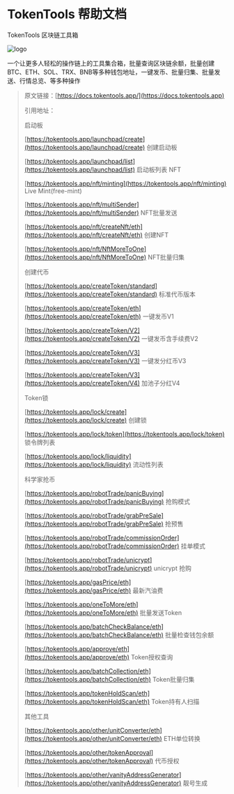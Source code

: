 # TokenTools 帮助文档

TokenTools 区块链工具箱

<img src=".gitbook/assets/logo.jpg" alt="logo" />

一个让更多人轻松的操作链上的工具集合箱，批量查询区块链余额，批量创建BTC、ETH、SOL、TRX、BNB等多种钱包地址，一键发币、批量归集、批量发送、行情总览、等多种操作





> 原文链接：[https://docs.tokentools.app/](https://docs.tokentools.app)
>
> 引用地址：
>
> 启动板
>
> [https://tokentools.app/launchpad/create](https://tokentools.app/launchpad/create) 创建启动板
>
> [https://tokentools.app/launchpad/list](https://tokentools.app/launchpad/list) 启动板列表
> NFT
>
> [https://tokentools.app/nft/minting](https://tokentools.app/nft/minting) Live Mint(free-mint)
> 
> [https://tokentools.app/nft/multiSender](https://tokentools.app/nft/multiSender) NFT批量发送
>
> [https://tokentools.app/nft/createNft/eth](https://tokentools.app/nft/createNft/eth) 创建NFT
>
> [https://tokentools.app/nft/NftMoreToOne](https://tokentools.app/nft/NftMoreToOne) NFT批量归集
>
> 创建代币
>
> [https://tokentools.app/createToken/standard](https://tokentools.app/createToken/standard) 标准代币版本
>
> [https://tokentools.app/createToken/eth](https://tokentools.app/createToken/eth) 一键发币V1
>
> [https://tokentools.app/createToken/V2](https://tokentools.app/createToken/V2) 一键发币含手续费V2
>
> [https://tokentools.app/createToken/V3](https://tokentools.app/createToken/V3)  一键发分红币V3
> 
>[https://tokentools.app/createToken/V3](https://tokentools.app/createToken/V4)  加池子分红V4
>
> Token锁
>
> [https://tokentools.app/lock/create](https://tokentools.app/lock/create) 创建锁
>
> [https://tokentools.app/lock/token](https://tokentools.app/lock/token) 锁令牌列表
>
> [https://tokentools.app/lock/liquidity](https://tokentools.app/lock/liquidity) 流动性列表
>
> 科学家抢币
>
> [https://tokentools.app/robotTrade/panicBuying](https://tokentools.app/robotTrade/panicBuying) 抢购模式
>
> [https://tokentools.app/robotTrade/grabPreSale](https://tokentools.app/robotTrade/grabPreSale) 抢预售
>
> [https://tokentools.app/robotTrade/commissionOrder](https://tokentools.app/robotTrade/commissionOrder) 挂单模式
>
> [https://tokentools.app/robotTrade/unicrypt](https://tokentools.app/robotTrade/unicrypt) unicrypt 抢购
>
> [https://tokentools.app/gasPrice/eth](https://tokentools.app/gasPrice/eth) 最新汽油费
>
> [https://tokentools.app/oneToMore/eth](https://tokentools.app/oneToMore/eth) 批量发送Token
>
> [https://tokentools.app/batchCheckBalance/eth](https://tokentools.app/batchCheckBalance/eth) 批量检查钱包余额
>
> [https://tokentools.app/approve/eth](https://tokentools.app/approve/eth) Token授权查询
>
> [https://tokentools.app/batchCollection/eth](https://tokentools.app/batchCollection/eth) Token批量归集
>
> [https://tokentools.app/tokenHoldScan/eth](https://tokentools.app/tokenHoldScan/eth) Token持有人扫描
>
> 其他工具
> 
> [https://tokentools.app/other/unitConverter/eth](https://tokentools.app/other/unitConverter/eth) ETH单位转换
> 
> [https://tokentools.app/other/tokenApproval](https://tokentools.app/other/tokenApproval) 代币授权
> 
> [https://tokentools.app/other/vanityAddressGenerator](https://tokentools.app/other/vanityAddressGenerator) 靓号生成